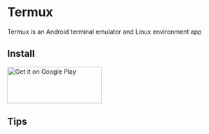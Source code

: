 # Termux
Termux is an Android terminal emulator and Linux environment app
## Install
 <a href="https://play.google.com/store/apps/details?id=com.termux"><img alt="Get it on Google Play" src="https://termux.com/files/google-play-badge.png" width="215" height="83"/></a>
## Tips

